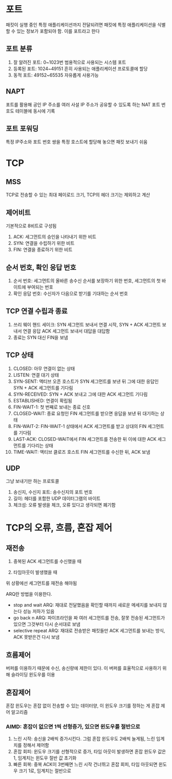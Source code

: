# 포트

패킷이 실행 중인 특정 애플리케이션까지 전달되려면 패킷에 특정 애플리케이션을
식별할 수 있는 정보가 포함되야 함. 이를 포트라고 한다

## 포트 분류

1. 잘 알려진 포트: 0~1023번 범용적으로 사용되는 시스템 포트
2. 등록된 포트: 1024~49151 흔히 사용되는 애플리케이션 프로토콜에 할당
3. 동적 포트: 49152~65535 자유롭게 사용가능

## NAPT

포트를 활용해 공인 IP 주소를 여러 사설 IP 주소가 공유할 수 있도록 하는 NAT
포트 번호도 테이블에 동시에 기록

## 포트 포워딩

특정 IP주소와 포트 번호 쌍을 특정 호스트에 할당해 놓으면 패킷 보내기 쉬움

# TCP

## MSS

TCP로 전송할 수 있는 최대 페이로드 크기, TCP의 헤더 크기는 제외하고 계산

## 제어비트

기본적으로 8비트로 구성됨 

1. ACK: 세그먼트의 승인을 나타내기 위한 비트
2. SYN: 연결을 수립하기 위한 비트
3. FIN: 연결을 종료하기 위한 비트

## 순서 번호, 확인 응답 번호

1. 순서 번호: 세그먼트의 올바른 송수신 순서를 보장하기 위한 번호, 세그먼트의 첫
바이트에 부여되는 번호
2. 확인 응답 번호: 수신자가 다음으로 받기를 기대하는 순서 번호

## TCP 연결 수립과 종료

1. 쓰리 웨이 핸드 세이크: SYN 세그먼트 보내서 연결 시작, SYN + ACK 세그먼트 보내서 연결 응답
ACK 세그먼트 보내서 대답을 대답함
2. 종료는 SYN 대신 FIN을 보냄

## TCP 상태

1. CLOSED: 아무 연결이 없는 상태
2. LISTEN: 연결 대기 상태
3. SYN-SENT: 액티브 오픈 호스트가 SYN 세그먼트를 보낸 뒤 그에 대한 응답인 SYN + ACK 세그먼트를 기다림
4. SYN-RECEIVED: SYN + ACK 보내고 그에 대한 ACK 세그먼트 기다림
5. ESTABLISHED: 연결이 확립됨
6. FIN-WAIT-1: 첫 번째로 보내는 종료 신호
7. CLOSED-WAIT: 종료 요청인 FIN 세그먼트를 받으면 응답을 보낸 뒤 대기하는 상태
8. FIN-WAIT-2: FIN-WAIT-1 상태에서 ACK 세그먼트를 받고 상대의 FIN 세그먼트를 기다림
9. LAST-ACK: CLOSED-WAIT에서 FIN 세그먼트를 전송한 뒤 이에 대한 ACK 세그먼트를 기다리는 상태
10. TIME-WAIT: 액티브 클로즈 호스트 FIN 세그먼트를 수신한 뒤, ACK 보냄

## UDP

그냥 보내기만 하는 프로토콜

1. 송신지, 수신지 포트: 송수신지의 포트 번호
2. 길이: 헤더를 포함한 UDP 데이터그램의 바이트
3. 체크섬: 오류 발생을 체크, 오류 있다고 생각되면 폐기함

# TCP의 오류, 흐름, 혼잡 제어

## 재전송

1. 중복된 ACK 세그먼트를 수신했을 때

2. 타임아웃이 발생했을 때

위 상황에선 세그먼트를 재전송 해야됨

ARQ란 방법을 이용한다.

* stop and wait ARQ: 재대로 전달했음을 확인할 때까지 새로운 메세지를 보내지 않는다
성능 저하가 있음
* go back n ARQ: 파이프라인을 짜 여러 세그먼트를 전송, 잘못 전송된 세그먼트가 있으면 그것부터 다시 순서대로 보냄
* selective repeat ARQ: 재대로 전송받은 패킷들만 ACK 세그먼트를 보내는 방식, ACK 못받은건 다시 보냄

## 흐름제어

버퍼를 이용하기 때문에 수신, 송신량에 제한이 있다. 이 버퍼를 효율적으로 사용하기 위해 슬라이딩 윈도우를 이용

## 혼잡제어

혼잡 윈도우는 혼잡 없이 전송할 수 있는 데이터양, 이 윈도우 크기를 정하는 게 혼잡 제어 알고리즘

### AIMD: 혼잡이 없으면 1씩 선형증가, 있으면 윈도우를 절반으로
1. 느린 시작: 송신을 2배씩 증가시킨다. 그럼 혼잡 윈도우도 2배씩 늘게됨, 느린 임계치를 정해서 제어함
2. 혼잡 회피: 윈도우 크기를 선형적으로 증가, 타임 아웃이 발생하면 혼잡 윈도우 값은 1, 임계치는 윈도우 절반 값 초기화
3. 빠른 회복: 중복 ACK이 3번째면 느린 시작 건너뛰고 혼잡 회피, 타임 아웃되면 윈도우 크기 1로, 임계치는 절반으로 






